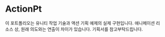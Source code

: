 # ActionPt

이 포트폴리오는 유니티 작업 기술과 액션 기획 예제의 실제 구현입니다.
애니메이션 리소스 상, 원래 의도와는 연출이 차이가 있습니다.
기획서를 참고부탁드립니다.
